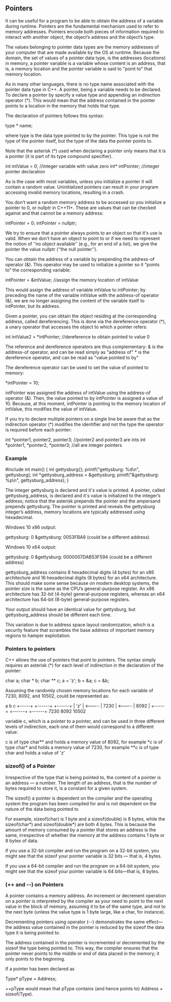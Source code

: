 ## Pointers

It can be useful for a program to be able to obtain the address of a variable during runtime. Pointers are the fundamental mechanism used to refer to memory addresses. Pointers encode both pieces of information required to interact with another object, the object’s address and the object’s type.

The values belonging to pointer data types are the memory addresses of your computer that are made available by the OS at runtime. Because the domain, the set of values of a pointer data type, is the addresses (locations) in memory, a pointer variable is a variable whose content is an address, that is, a memory location and the pointer variable is said to "point to" that memory location.

As in many other languages, there is no type name associated with the pointer data type in C++. A pointer, being a variable needs to be declared. To declare a pointer by specify a value type and appending an indirection operator (*). This would mean that the address contained in the pointer points to a location in the memory that holds that type.

The declaration of pointers follows this syntax:

  type * name;

where type is the data type pointed to by the pointer. This type is not the type of the pointer itself, but the type of the data the pointer points to.

Note that the asterisk (\*) used when declaring a pointer only means that it is a pointer (it is part of its type compound specifier).

  int intValue = 0;   //integer variable with value zero
  int* intPointer;    //integer pointer declaration

As is the case with most variables, unless you initialize a pointer it will contain a random value. Uninitialized pointers can result in your program accessing invalid memory locations, resulting in a crash.

You don’t want a random memory address to be accessed so you initialize a pointer to 0, or nullptr in C++11+. These are values that can be checked against and that cannot be a memory address:

  intPointer = 0;
  intPointer = nullptr;

We try to ensure that a pointer always points to an object so that it's use is valid. When we don’t have an object to point to or if we need to represent the notion of ‘‘no object available’’ (e.g., for an end of a list), we give the pointer the value nullptr (‘‘the null pointer’’).

You can obtain the address of a variable by prepending the address-of operator (&). This operator may be used to initialize a pointer so it “points to” the corresponding variable:

  intPointer = \&intValue;  //assign the memory location of intValue

This would assign the address of variable intValue to intPointer; by preceding the name of the variable intValue with the address-of operator (&), we are no longer assigning the content of the variable itself to intPointer, but its address.

Given a pointer, you can obtain the object residing at the corresponding address, called dereferencing. This is done via the dereference operator (*), a unary operator that accesses the object to which a pointer refers:

  int intValue2 = *intPointer; //dereference to obtain pointed to value 0

The reference and dereference operators are thus complementary:
  & is the address-of operator, and can be read simply as "address of"
  \* is the dereference operator, and can be read as "value pointed to by"

The dereference operator can be used to set the value of pointed to memory:

  *intPointer = 10;

intPointer was assigned the address of intValue using the address-of operator (&). Then, the value pointed to by intPointer is assigned a value of 10. Because, at this moment, intPointer is pointing to the memory location of intValue, this modifies the value of intValue.

If you try to declare multiple pointers on a single line be aware that as the indirection operator (*) modifies the identifier and not the type the operator is required before each pointer:

  int *pointer1, pointer2, pointer3;     //pointer2 and pointer3 are ints
  int \*pointer1, \*pointer2, *pointer3;  //all are integer pointers



### Example

  #include <cstdio>
  int main() {
    int gettysburg{};
    printf("gettysburg: %d\n", gettysburg);
    int *gettysburg_address = &gettysburg;
    printf("&gettysburg: %p\n", gettysburg_address);
  }

The integer gettysburg is declared and it's value is printed. A pointer, called gettysburg_address, is declared and it's value is initialized to the integer’s address; notice that the asterisk prepends the pointer and the ampersand prepends gettysburg. The pointer is printed and reveals the gettysburg integer’s address, memory locations are typically addressed using hexadecimal.

Windows 10 x86 output:

  gettysburg: 0
  &gettysburg: 0053FBA8           (could be a different address)

Windows 10 x64 output:

  gettysburg: 0
  &gettysburg: 0000007DAB53F594   (could be a different address)


gettysburg_address contains 8 hexadecimal digits (4 bytes) for an x86 architecture and 16 hexadecimal digits (8 bytes) for an x64 architecture. This should make some sense because on modern desktop systems, the pointer size is the same as the CPU’s general-purpose register. An x86 architecture has 32-bit (4-byte) general-purpose registers, whereas an x64 architecture has 64-bit (8-byte) general-purpose registers.

Your output should have an identical value for gettysburg, but gettysburg_address should be different each time.

This variation is due to address space layout randomization, which is a security feature that scrambles the base address of important memory regions to hamper exploitation.



### Pointers to pointers

C++ allows the use of pointers that point to pointers. The syntax simply requires an asterisk (*) for each level of indirection in the declaration of the pointer:

  char a;
  char * b;
  char ** c;
  a = 'z';
  b = &a;
  c = &b;

Assuming the randomly chosen memory locations for each variable of 7230, 8092, and 10502, could be represented as:

   a             b               c
+-----+       +------+       +------+
| 'z' | <---- | 7230 | <---- | 8092 |
+-----+       +------+       +------+
 7230           8092          10502

variable c, which is a pointer to a pointer, and can be used in three different levels of indirection, each one of them would correspond to a different value:

  c is of type char** and holds a memory value of 8092, for example
  \*c is of type char* and holds a memory value of 7230, for example
  **c is of type char and holds a value of 'z'



### sizeof() of a Pointer

Irrespective of the type that is being pointed to, the content of a pointer is an address — a number. The length of an address, that is the number of bytes required to store it, is a constant for a given system.

The sizeof() a pointer is dependent on the compiler and the operating system the program has been compiled for and is not dependent on the nature of the data being pointed to

For example, sizeof(char) is 1 byte and a sizeof(double) is 8 bytes, while the sizeof(char\*) and sizeof(double*) are both 4 bytes. This is because the amount of memory consumed by a pointer that stores an address is the same, irrespective of whether the memory at the address contains 1 byte or 8 bytes of data.

If you use a 32-bit compiler and run the program on a 32-bit system, you might see that the sizeof your pointer variable is 32 bits — that is, 4 bytes.

If you use a 64-bit compiler and run the program on a 64-bit system, you might see that the sizeof your pointer variable is 64 bits—that is, 8 bytes.



### (++ and --) on Pointers

A pointer contains a memory address. An increment or decrement operation on a pointer is interpreted by the compiler as your need to point to the next value in the block of memory, assuming it to be of the same type, and not to the next byte (unless the value type is 1 byte large, like a char, for
instance).

Decrementing pointers using operator (--) demonstrates the same effect—the address value contained in the pointer is reduced by the sizeof the data type it is being pointed to.

The address contained in the pointer is incremented or decremented by the sizeof the type being pointed to. This way, the compiler ensures
that the pointer never points to the middle or end of data placed in the memory; it only points to the beginning.

If a pointer has been declared as

Type* pType = Address;

++pType would mean that pType contains (and hence points to) Address +
sizeof(Type).

